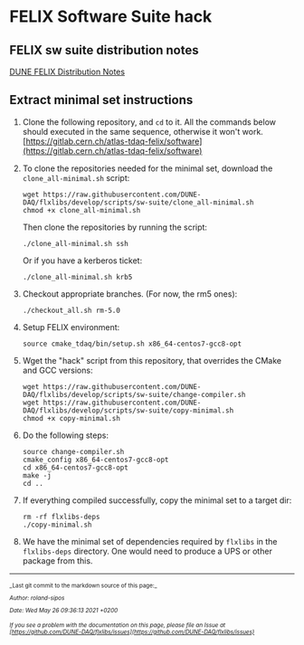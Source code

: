 # FELIX Software Suite hack
## FELIX sw suite distribution notes
[DUNE FELIX Distribution Notes](files/DUNE_FELIX_Distribution_list.pdf "DUNE FELIX Distribution Notes")

## Extract minimal set instructions


1. Clone the following repository, and `cd` to it. All the commands below should executed in the same sequence, otherwise it won't work.
   [https://gitlab.cern.ch/atlas-tdaq-felix/software](https://gitlab.cern.ch/atlas-tdaq-felix/software)



2. To clone the repositories needed for the minimal set, download the `clone_all-minimal.sh` script:
      ```
      wget https://raw.githubusercontent.com/DUNE-DAQ/flxlibs/develop/scripts/sw-suite/clone_all-minimal.sh
      chmod +x clone_all-minimal.sh
      ```
   
   Then clone the repositories by running the script:
   
   `./clone_all-minimal.sh ssh`

   Or if you have a kerberos ticket:
   
   `./clone_all-minimal.sh krb5`



3. Checkout appropriate branches. (For now, the rm5 ones):
   ```
   ./checkout_all.sh rm-5.0
   ```



3. Setup FELIX environment:
   ```
   source cmake_tdaq/bin/setup.sh x86_64-centos7-gcc8-opt
   ```



4. Wget the "hack" script from this repository, that overrides the CMake and GCC versions:
   ```
   wget https://raw.githubusercontent.com/DUNE-DAQ/flxlibs/develop/scripts/sw-suite/change-compiler.sh
   wget https://raw.githubusercontent.com/DUNE-DAQ/flxlibs/develop/scripts/sw-suite/copy-minimal.sh
   chmod +x copy-minimal.sh
   ```



5. Do the following steps:
   ```
   source change-compiler.sh 
   cmake_config x86_64-centos7-gcc8-opt
   cd x86_64-centos7-gcc8-opt
   make -j
   cd ..

   ```



6. If everything compiled successfully, copy the minimal set to a target dir:
   ```
   rm -rf flxlibs-deps
   ./copy-minimal.sh
   ```



7. We have the minimal set of dependencies required by `flxlibs` in the `flxlibs-deps` directory. One would need to produce a UPS or other package from this.

-----

<font size="1">
_Last git commit to the markdown source of this page:_


_Author: roland-sipos_

_Date: Wed May 26 09:36:13 2021 +0200_

_If you see a problem with the documentation on this page, please file an Issue at [https://github.com/DUNE-DAQ/flxlibs/issues](https://github.com/DUNE-DAQ/flxlibs/issues)_
</font>
